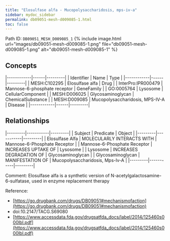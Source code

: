 ```yaml
---
title: "Elosulfase alfa - Mucopolysaccharidosis, mps-iv-a"
sidebar: mydoc_sidebar
permalink: db09051-mesh-d009085-1.html
toc: false 
---
```



Path ID: `DB09051_MESH_D009085_1`
{% include image.html url="images/db09051-mesh-d009085-1.png" file="db09051-mesh-d009085-1.png" alt="db09051-mesh-d009085-1" %}

## Concepts

|------------|------|---------|
| Identifier | Name | Type    |
|------------|------|---------|
| MESH:C102295 | Elosulfase alfa | Drug |
| InterPro:IPR000479 | Mannose-6-phosphate receptor | GeneFamily |
| GO:0005764 | Lysosome | CellularComponent |
| MESH:D006025 | Glycosaminoglycan | ChemicalSubstance |
| MESH:D009085 | Mucopolysaccharidosis, MPS-IV-A | Disease |
|------------|------|---------|

## Relationships

|---------|-----------|---------|
| Subject | Predicate | Object  |
|---------|-----------|---------|
| Elosulfase Alfa | MOLECULARLY INTERACTS WITH | Mannose-6-Phosphate Receptor |
| Mannose-6-Phosphate Receptor | INCREASES UPTAKE OF | Lysosome |
| Lysosome | INCREASES DEGRADATION OF | Glycosaminoglycan |
| Glycosaminoglycan | MANIFESTATION OF | Mucopolysaccharidosis, Mps-Iv-A |
|---------|-----------|---------|

Comment: Elosulfase alfa is a synthetic version of N-acetylgalactosamine-6-sulfatase, used in enzyme replacement therapy

Reference: 
  - [https://go.drugbank.com/drugs/DB09051#mechanismofaction](https://go.drugbank.com/drugs/DB09051#mechanismofaction)
  - doi:10.2147/TACG.S69080
  - [https://www.accessdata.fda.gov/drugsatfda_docs/label/2014/125460s000lbl.pdf](https://www.accessdata.fda.gov/drugsatfda_docs/label/2014/125460s000lbl.pdf)
